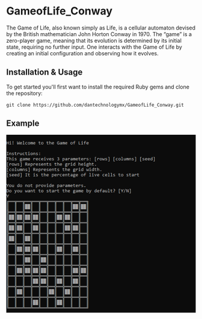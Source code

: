 # GameofLife_Conway
The Game of Life, also known simply as Life, is a cellular automaton devised by the British mathematician John Horton Conway in 1970. The “game” is a zero-player game, meaning that its evolution is determined by its initial state, requiring no further input. One interacts with the Game of Life by creating an initial configuration and observing how it evolves.

## Installation & Usage

To get started you'll first want to install the required Ruby gems and clone the repository:

```console
git clone https://github.com/dantechnologymx/GameofLife_Conway.git
```

## Example

![Game of Life in Ruby](game_of_life_screenshot.png)
